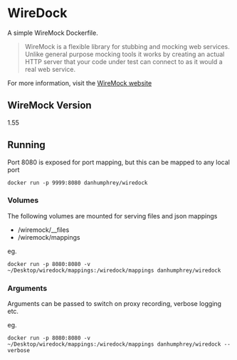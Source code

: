 # WireDock

A simple WireMock Dockerfile.

>WireMock is a flexible library for stubbing and mocking web services. Unlike general purpose mocking tools it works by creating an actual HTTP server that your code under test can connect to as it would a real web service.

For more information, visit the [WireMock website](http://wiremock.org/)

## WireMock Version
1.55

## Running

Port 8080 is exposed for port mapping, but this can be mapped to any local port

	docker run -p 9999:8080 danhumphrey/wiredock

### Volumes

The following volumes are mounted for serving files and json mappings 

* /wiremock/__files
* /wiremock/mappings

eg.

	docker run -p 8080:8080 -v ~/Desktop/wiredock/mappings:/wiredock/mappings danhumphrey/wiredock 

### Arguments

Arguments can be passed to switch on proxy recording, verbose logging etc. 

eg.

	docker run -p 8080:8080 -v ~/Desktop/wiredock/mappings:/wiredock/mappings danhumphrey/wiredock --verbose
